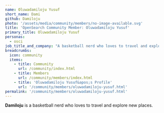 ```yaml
---
name: Oluwadamiloju Yusuf
short_name: Dami
github: Damiloju
photo: '/assets/media/community/members/no-image-available.svg'
title: 'OpenSearch Community Member: Oluwadamiloju Yusuf'
primary_title: Oluwadamiloju Yusuf
personas:
  - osci
job_title_and_company: "A basketball nerd who loves to travel and explore new places"
breadcrumbs:
  icon: community
  items:
    - title: Community
      url: /community/index.html
    - title: Members
      url: /community/members/index.html
    - title: 'Oluwadamiloju Yusuf&apos;s Profile'
      url: '/community/members/oluwadamiloju-yusuf.html'
permalink: '/community/members/oluwadamiloju-yusuf.html'
---
```


**Damiloju** is a basketball nerd who loves to travel and explore new places.
